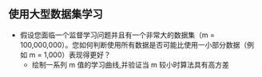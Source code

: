 ## 使用大型数据集学习
* 假设您面临一个监督学习问题并且有一个非常大的数据集（m = 100,000,000）。您如何判断使用所有数据是否可能比使用一小部分数据（例如 m = 1,000）表现得更好？
    * 绘制一系列 m 值的学习曲线,并验证当 m 较小时算法具有高方差
